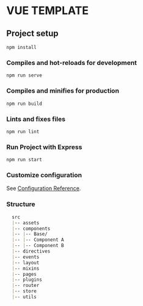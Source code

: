 # VUE TEMPLATE

## Project setup
```
npm install
```

### Compiles and hot-reloads for development
```
npm run serve
```

### Compiles and minifies for production
```
npm run build
```

### Lints and fixes files
```
npm run lint
```

### Run Project with Express
```
npm run start
```

### Customize configuration
See [Configuration Reference](https://cli.vuejs.org/config/).

### Structure 
```markdown
  src
  |-- assets
  |-- components
  |-- |-- Base/
  |-- |-- Component A
  |-- |-- Component B
  |-- directives
  |-- events
  |-- layout
  |-- mixins
  |-- pages
  |-- plugins
  |-- router
  |-- store
  |-- utils
  ```
